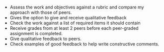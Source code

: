 - Assess the work and objectives against a rubric and compare my approach with those of peers. 
- Gives the option to give and receive qualitative feedback
- Check the work against a list of required items it should contain
- Receive grades from at least 2 peers before each peer-graded assignment is completed. 
- Give qualitative feedback to peers. 
- Check examples of good feedback to help write constructive comments. 